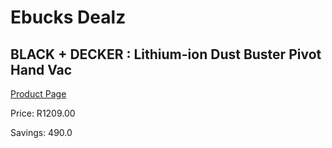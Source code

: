 
# Ebucks Dealz
## BLACK + DECKER : Lithium-ion Dust Buster Pivot Hand Vac
[Product Page](https://www.ebucks.com/web/shop/productSelected.do?prodId=570825366&catId=363410833)

Price: R1209.00

Savings: 490.0


	